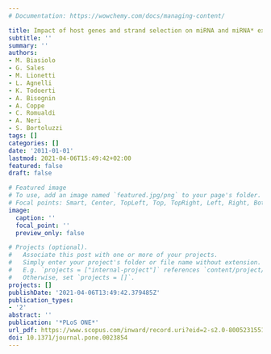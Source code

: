 ```yaml
---
# Documentation: https://wowchemy.com/docs/managing-content/

title: Impact of host genes and strand selection on miRNA and miRNA* expression
subtitle: ''
summary: ''
authors:
- M. Biasiolo
- G. Sales
- M. Lionetti
- L. Agnelli
- K. Todoerti
- A. Bisognin
- A. Coppe
- C. Romualdi
- A. Neri
- S. Bortoluzzi
tags: []
categories: []
date: '2011-01-01'
lastmod: 2021-04-06T15:49:42+02:00
featured: false
draft: false

# Featured image
# To use, add an image named `featured.jpg/png` to your page's folder.
# Focal points: Smart, Center, TopLeft, Top, TopRight, Left, Right, BottomLeft, Bottom, BottomRight.
image:
  caption: ''
  focal_point: ''
  preview_only: false

# Projects (optional).
#   Associate this post with one or more of your projects.
#   Simply enter your project's folder or file name without extension.
#   E.g. `projects = ["internal-project"]` references `content/project/deep-learning/index.md`.
#   Otherwise, set `projects = []`.
projects: []
publishDate: '2021-04-06T13:49:42.379485Z'
publication_types:
- '2'
abstract: ''
publication: '*PLoS ONE*'
url_pdf: https://www.scopus.com/inward/record.uri?eid=2-s2.0-80052315517&doi=10.1371%2fjournal.pone.0023854&partnerID=40&md5=cb332e12c4a700669c5ae37f2c8e8f42
doi: 10.1371/journal.pone.0023854
---
```

